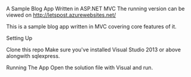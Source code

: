 A Sample Blog App Written in ASP.NET MVC
The running version can be viewed on http://letspost.azurewebsites.net/

This is a sample blog app written in MVC covering core features of it.

Setting Up

Clone this repo
Make sure you've installed Visual Studio 2013 or above alongwith sqlexpress.

Running The App
Open the solution file with Visual and run. 
